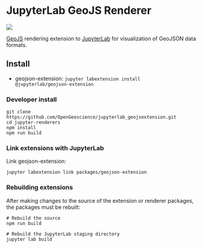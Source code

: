 # JupyterLab GeoJS Renderer
![](https://github.com/aashish24/jlgeojsext/blob/master/screenshots/pointdatavis.png)

[GeoJS](https://github.com/opengeoscience/geojs) rendering extension to [JupyterLab](https://github.com/jupyterlab/jupyterlab) for visualization of GeoJSON data formats.

## Install

* geojson-extension: `jupyter labextension install @jupyterlab/geojson-extension`


### Developer install

```
git clone https://github.com/OpenGeoscience/jupyterlab_geojsextension.git
cd jupyter-renderers
npm install
npm run build
```

### Link extensions with JupyterLab

Link geojson-extension:

```
jupyter labextension link packages/geojson-extension
```

### Rebuilding extensions

After making changes to the source of the extension or renderer packages, the packages must be rebuilt:

```
# Rebuild the source
npm run build

# Rebuild the JupyterLab staging directory
jupyter lab build
```
